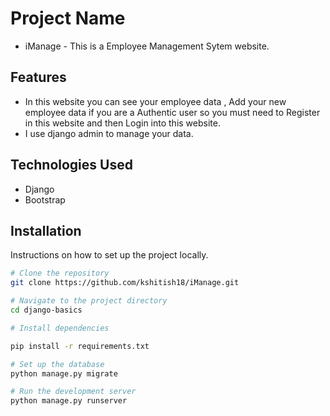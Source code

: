 # Project Name

- iManage - This is a Employee Management Sytem website.

## Features

- In this website you can see your employee data , Add your new employee data if you are a Authentic user so you must need to Register in this website and then Login into this website.
- I use django admin to manage your data.

## Technologies Used

- Django
- Bootstrap

## Installation

Instructions on how to set up the project locally.

```bash
# Clone the repository
git clone https://github.com/kshitish18/iManage.git

# Navigate to the project directory
cd django-basics

# Install dependencies

pip install -r requirements.txt

# Set up the database
python manage.py migrate

# Run the development server
python manage.py runserver

```
